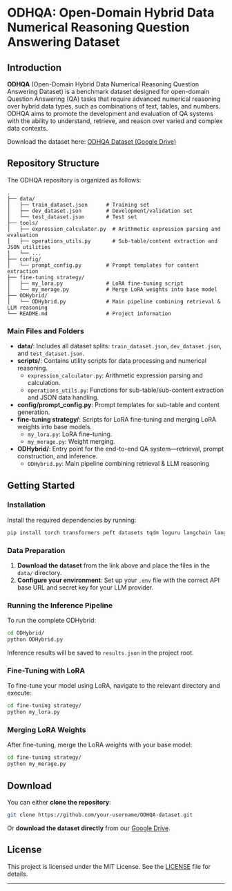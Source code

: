 # ODHQA: Open-Domain Hybrid Data Numerical Reasoning Question Answering Dataset

## Introduction

**ODHQA** (Open-Domain Hybrid Data Numerical Reasoning Question Answering Dataset) is a benchmark dataset designed for open-domain Question Answering (QA) tasks that require advanced numerical reasoning over hybrid data types, such as combinations of text, tables, and numbers. ODHQA aims to promote the development and evaluation of QA systems with the ability to understand, retrieve, and reason over varied and complex data contexts.

Download the dataset here: [ODHQA Dataset (Google Drive)](https://drive.google.com/drive/folders/1koQcYExt5-GeAg_bXzN91wvXn2e96wZf?usp=drive_link)

## Repository Structure

The ODHQA repository is organized as follows:

```
.
├── data/
│   ├── train_dataset.json      # Training set
│   ├── dev_dataset.json        # Development/validation set
│   └── test_dataset.json       # Test set
├── tools/
│   ├── expression_calculator.py  # Arithmetic expression parsing and evaluation
│   ├── operations_utils.py       # Sub-table/content extraction and JSON utilities
│   └── ...
├── config/
│   └── prompt_config.py        # Prompt templates for content extraction
├── fine-tuning strategy/
│   ├── my_lora.py              # LoRA fine-tuning script
│   └── my_merage.py            # Merge LoRA weights into base model
├── ODHybrid/
│   └── ODHybrid.py             # Main pipeline combining retrieval & LLM reasoning
└── README.md                   # Project information
```

### Main Files and Folders

- **data/**: Includes all dataset splits: `train_dataset.json`, `dev_dataset.json`, and `test_dataset.json`.
- **scripts/**: Contains utility scripts for data processing and numerical reasoning.
  - `expression_calculator.py`: Arithmetic expression parsing and calculation.
  - `operations_utils.py`: Functions for sub-table/sub-content extraction and JSON data handling.
- **config/prompt_config.py**: Prompt templates for sub-table and content generation.
- **fine-tuning strategy/**: Scripts for LoRA fine-tuning and merging LoRA weights into base models.
  - `my_lora.py`: LoRA fine-tuning.
  - `my_merage.py`: Weight merging.
- **ODHybrid/**: Entry point for the end-to-end QA system—retrieval, prompt construction, and inference.
  - `ODHybrid.py`: Main pipeline combining retrieval & LLM reasoning

## Getting Started

### Installation

Install the required dependencies by running:

```bash
pip install torch transformers peft datasets tqdm loguru langchain langchain-openai
```

### Data Preparation

1. **Download the dataset** from the link above and place the files in the `data/` directory.
2. **Configure your environment**: Set up your `.env` file with the correct API base URL and secret key for your LLM provider.

### Running the Inference Pipeline

To run the complete ODHybrid:

```bash
cd ODHybrid/
python ODHybrid.py
```

Inference results will be saved to `results.json` in the project root.

### Fine-Tuning with LoRA

To fine-tune your model using LoRA, navigate to the relevant directory and execute:

```bash
cd fine-tuning strategy/
python my_lora.py
```

### Merging LoRA Weights

After fine-tuning, merge the LoRA weights with your base model:

```bash
cd fine-tuning strategy/
python my_merage.py
```

## Download

You can either **clone the repository**:

```bash
git clone https://github.com/your-username/ODHQA-dataset.git
```

Or **download the dataset directly** from our [Google Drive](https://drive.google.com/drive/folders/1koQcYExt5-GeAg_bXzN91wvXn2e96wZf?usp=drive_link).

## License

This project is licensed under the MIT License. See the [LICENSE](./LICENSE) file for details.

---


